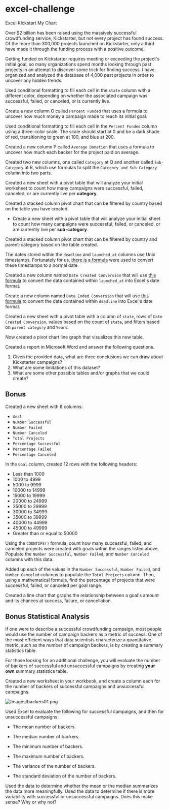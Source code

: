 # excel-challenge
Excel Kickstart My Chart

Over $2 billion has been raised using the massively successful crowdfunding service, Kickstarter, but not every project has found success. Of the more than 300,000 projects launched on Kickstarter, only a third have made it through the funding process with a positive outcome.

Getting funded on Kickstarter requires meeting or exceeding the project's initial goal, so many organizations spend months looking through past projects in an attempt to discover some trick for finding success. I have organized and analyzed the database of 4,000 past projects in order to uncover any hidden trends.

Used conditional formatting to fill each cell in the `state` column with a different color, depending on whether the associated campaign was successful, failed, or canceled, or is currently live.

Create a new column O called `Percent Funded` that uses a formula to uncover how much money a campaign made to reach its initial goal.

Used conditional formatting to fill each cell in the `Percent Funded` column using a three-color scale. The scale should start at 0 and be a dark shade of red, transitioning to green at 100, and blue at 200.

Created a new column P called `Average Donation` that uses a formula to uncover how much each backer for the project paid on average.

Created two new columns, one called `Category` at Q and another called `Sub-Category` at R, which use formulas to split the `Category and Sub-Category` column into two parts.

Created a new sheet with a pivot table that will analyze your initial worksheet to count how many campaigns were successful, failed, canceled, or are currently live per **category**.

Created a stacked column pivot chart that can be filtered by country based on the table you have created.
* Create a new sheet with a pivot table that will analyze your initial sheet to count how many campaigns were successful, failed, or canceled, or are currently live per **sub-category**.

Created a stacked column pivot chart that can be filtered by country and parent-category based on the table created.

The dates stored within the `deadline` and `launched_at` columns use Unix timestamps. Fortunately for us, [there is a formula](https://www.extendoffice.com/documents/excel/2473-excel-timestamp-to-date.html) were used to convert these timestamps to a normal date.

Created a new column named `Date Created Conversion` that will use [this formula](https://www.extendoffice.com/documents/excel/2473-excel-timestamp-to-date.html) to convert the data contained within `launched_at` into Excel's date format.

Create a new column named `Date Ended Conversion` that will use [this formula](https://www.extendoffice.com/documents/excel/2473-excel-timestamp-to-date.html) to convert the data contained within `deadline` into Excel's date format.

Created a new sheet with a pivot table with a column of `state`, rows of `Date Created Conversion`, values based on the count of `state`, and filters based on `parent category` and `Years`.

 Now created a pivot chart line graph that visualizes this new table.

Created a report in Microsoft Word and answer the following questions.

1. Given the provided data, what are three conclusions we can draw about Kickstarter campaigns?
2. What are some limitations of this dataset?
3. What are some other possible tables and/or graphs that we could create?

## Bonus

Created a new sheet with 8 columns:

  * `Goal`
  * `Number Successful`
  * `Number Failed`
  * `Number Canceled`
  * `Total Projects`
  * `Percentage Successful`
  * `Percentage Failed`
  * `Percentage Canceled`

In the `Goal` column, created 12 rows with the following headers:

  * Less than 1000
  * 1000 to 4999
  * 5000 to 9999
  * 10000 to 14999
  * 15000 to 19999
  * 20000 to 24999
  * 25000 to 29999
  * 30000 to 34999
  * 35000 to 39999
  * 40000 to 44999
  * 45000 to 49999
  * Greater than or equal to 50000

Using the `COUNTIFS()` formula, count how many successful, failed, and canceled projects were created with goals within the ranges listed above. Populate the `Number Successful`, `Number Failed`, and `Number Canceled` columns with this data.

Added up each of the values in the `Number Successful`, `Number Failed`, and `Number Canceled` columns to populate the `Total Projects` column. Then, using a mathematical formula, find the percentage of projects that were successful, failed, or canceled per goal range.

Created a line chart that graphs the relationship between a goal's amount and its chances at success, failure, or cancellation.

## Bonus Statistical Analysis

If one were to describe a successful crowdfunding campaign, most people would use the number of campaign backers as a metric of success. One of the most efficient ways that data scientists characterize a quantitative metric, such as the number of campaign backers, is by creating a summary statistics table.

For those looking for an additional challenge, you will evaluate the number of backers of successful and unsuccessful campaigns by creating **your own** summary statistics table.

Created a new worksheet in your workbook, and create a column each for the number of backers of successful campaigns and unsuccessful campaigns.

  ![Images/backers01.png](Images/backers01.png)

Used Excel to evaluate the following for successful campaigns, and then for unsuccessful campaigns:

  * The mean number of backers.

  * The median number of backers.

  * The minimum number of backers.

  * The maximum number of backers.

  * The variance of the number of backers.

  * The standard deviation of the number of backers.

Used the data to determine whether the mean or the median summarizes the data more meaningfully.
Used the data to determine if there is more variability with successful or unsuccessful campaigns. Does this make sense? Why or why not?
